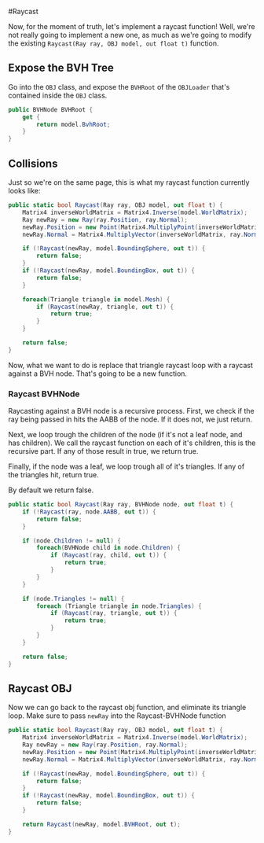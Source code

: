 #Raycast

Now, for the moment of truth, let's implement a raycast function! Well, we're not really going to implement a new one, as much as we're going to modify the existing ```Raycast(Ray ray, OBJ model, out float t)``` function. 

## Expose the BVH Tree

Go into the ```OBJ``` class, and expose the ```BVHRoot``` of the ```OBJLoader``` that's contained inside the ```OBJ``` class.

```cs
public BVHNode BVHRoot {
    get {
        return model.BvhRoot;
    }
}
```

## Collisions

Just so we're on the same page, this is what my raycast function currently looks like:

```cs
public static bool Raycast(Ray ray, OBJ model, out float t) {
    Matrix4 inverseWorldMatrix = Matrix4.Inverse(model.WorldMatrix);
    Ray newRay = new Ray(ray.Position, ray.Normal);
    newRay.Position = new Point(Matrix4.MultiplyPoint(inverseWorldMatrix, ray.Position.ToVector()));
    newRay.Normal = Matrix4.MultiplyVector(inverseWorldMatrix, ray.Normal);

    if (!Raycast(newRay, model.BoundingSphere, out t)) {
        return false;
    }
    if (!Raycast(newRay, model.BoundingBox, out t)) {
        return false;
    }

    foreach(Triangle triangle in model.Mesh) {
        if (Raycast(newRay, triangle, out t)) {
            return true;
        }
    }

    return false;
}
```

Now, what we want to do is replace that triangle raycast loop with a raycast against a BVH node. That's going to be a new function. 

### Raycast BVHNode

Raycasting against a BVH node is a recursive process. First, we check if the ray being passed in hits the AABB of the node. If it does not, we just return. 

Next, we loop trough the children of the node (if it's not a leaf node, and has children). We call the raycast function on each of it's children, this is the recursive part. If any of those result in true, we return true.

Finally, if the node was a leaf, we loop trough all of it's triangles. If any of the triangles hit, return true.

By default we return false.


```cs
public static bool Raycast(Ray ray, BVHNode node, out float t) {
    if (!Raycast(ray, node.AABB, out t)) {
        return false;
    }

    if (node.Children != null) {
        foreach(BVHNode child in node.Children) {
            if (Raycast(ray, child, out t)) {
                return true;
            }
        }
    }

    if (node.Triangles != null) {
        foreach (Triangle triangle in node.Triangles) {
            if (Raycast(ray, triangle, out t)) {
                return true;
            }
        }
    }

    return false;
}
```

## Raycast OBJ

Now we can go back to the raycast obj function, and eliminate its triangle loop. Make sure to pass ```newRay``` into the Raycast-BVHNode function

```cs
public static bool Raycast(Ray ray, OBJ model, out float t) {
    Matrix4 inverseWorldMatrix = Matrix4.Inverse(model.WorldMatrix);
    Ray newRay = new Ray(ray.Position, ray.Normal);
    newRay.Position = new Point(Matrix4.MultiplyPoint(inverseWorldMatrix, ray.Position.ToVector()));
    newRay.Normal = Matrix4.MultiplyVector(inverseWorldMatrix, ray.Normal);

    if (!Raycast(newRay, model.BoundingSphere, out t)) {
        return false;
    }
    if (!Raycast(newRay, model.BoundingBox, out t)) {
        return false;
    }

    return Raycast(newRay, model.BVHRoot, out t);
}
```